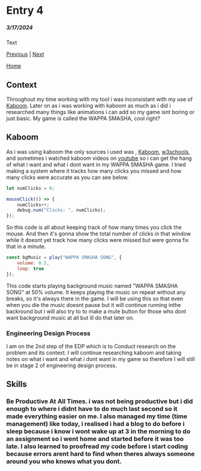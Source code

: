 # Entry 4
##### 3/17/2024

Text

[Previous](entry03.md) | [Next](entry05.md)

[Home](../README.md)





## Context
Throughout my time working with my tool i was inconsistant with my use of [Kaboom](https://kaboomjs.com/). Later on as i was working with kaboom as much as i did i researched many things like animations i can add so my game isnt boring or just basic. My game is called the WAPPA SMASHA, cool right?


## Kaboom
As i was using kaboom the only sources i used was , [Kaboom](https://kaboomjs.com/), [w3schools](https://www.w3schools.com/), and sometimes i watched kaboom videos on [youtube](https://www.youtube.com/) so i can get the hang of what i want and what i dont want in my WAPPA SMASHA game. I tried making a system where it tracks how many clicks you missed and how many clicks were accurate as you can see below.
```js
let numClicks = 0;

mouseClick(() => {
    numClicks++;
    debug.num("Clicks: ", numClicks);
});
```
So this code is all about keeping track of how many times you click the mouse. And then it's gonna show the total number of clicks in that window while it doesnt yet track how many clicks were missed but were gonna fix that in a minute.

```js
const bgMusic = play("WAPPA SMASHA SONG", {
    volume: 0.5,
    loop: true
});
```
This code starts playing background music named "WAPPA SMASHA SONG" at 50% volume. It keeps playing the music on repeat without any breaks, so it's always there in the game. I will be using this so that even when you die the music doesnt pause but it will continue running inthe backround but i will also try to to make a mute button for those who dont want background music at all but ill do that later on.



### Engineering Design Process
I am on the 2nd step of the EDP which is to Conduct research on the problem and its context. I will continue researching kaboom and taking notes on what i want and what i dont want in my game so therefore I will still be in stage 2 of engineering design process.

## Skills
### Be Productive At All Times. i was not being productive but i did enough to where i didnt have to do much last second so it made everything easier on me. I also managed my time (time management) like today, i realised i had a blog to do before i sleep because i know i wont wake up at 3 in the morning to do an assignment so i went home and started before it was too late. I also learned to proofread my code before i start coding because errors arent hard to find when theres always someone around you who knows what you dont.